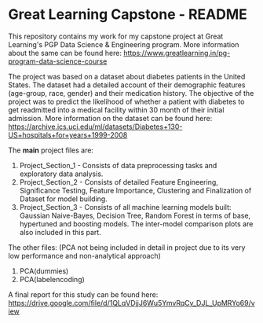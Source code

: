 # Great Learning Capstone - README

This repository contains my work for my capstone project at Great Learning's PGP Data Science & Engineering program. More information about the same can be found here: https://www.greatlearning.in/pg-program-data-science-course

The project was based on a dataset about diabetes patients in the United States. The dataset had a detailed account of their demographic features (age-group, race, gender) and their medication history. The objective of the project was to predict the likelihood of whether a patient with diabetes to get readmitted into a medical facility within 30 month of their initial admission. More information on the dataset can be found here: https://archive.ics.uci.edu/ml/datasets/Diabetes+130-US+hospitals+for+years+1999-2008

The **main** project files are:
1) Project_Section_1 - Consists of data preprocessing tasks and exploratory data analysis.
2) Project_Section_2 - Consists of detailed Feature Engineering, Significance Testing, Feature Importance, Clustering and Finalization of Dataset for model building.
3) Project_Section_3 - Consists of all machine learning models built: Gaussian Naive-Bayes, Decision Tree, Random Forest in terms of base, hypertuned and boosting models. The inter-model comparison plots are also included in this part.

The other files: (PCA not being included in detail in project due to its very low performance and non-analytical approach)
1) PCA(dummies)
2) PCA(labelencoding)

A final report for this study can be found here: https://drive.google.com/file/d/1QLqVDjjJ6Wu5YmvRqCv_DJL_UpMRYo69/view
